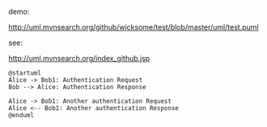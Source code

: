 demo: 

http://uml.mvnsearch.org/github/wicksome/test/blob/master/uml/test.puml

see:

http://uml.mvnsearch.org/index_github.jsp

```uml
@startuml
Alice -> Bob1: Authentication Request
Bob --> Alice: Authentication Response

Alice -> Bob1: Another authentication Request
Alice <-- Bob1: Another authentication Response
@enduml
```

